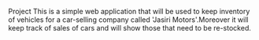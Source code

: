 Project
This is a simple web application that will be used to keep inventory of vehicles for a car-selling company
called 'Jasiri Motors'.Moreover it will keep track of sales of cars and will show those that need to be 
re-stocked.
